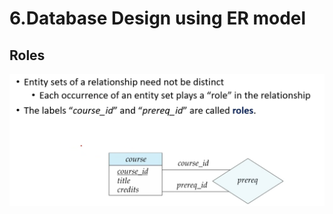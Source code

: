 # 6.Database Design using ER model

## Roles

![Img](./FILES/6.Database%20Design%20using%20ER%20model.md/img-20230928093401.png)

